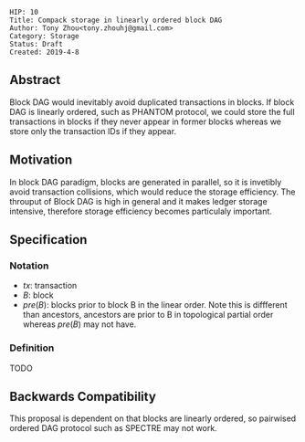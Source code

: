 
    HIP: 10
    Title: Compack storage in linearly ordered block DAG 
    Author: Tony Zhou<tony.zhouhj@gmail.com>
    Category: Storage
    Status: Draft
    Created: 2019-4-8

## Abstract
Block DAG would inevitably avoid duplicated transactions in blocks. If block DAG is linearly ordered, such as PHANTOM protocol, we could store the full transactions in blocks if they never appear in former blocks whereas we store only the transaction IDs if they appear.

## Motivation
In block DAG paradigm, blocks are generated in parallel, so it is invetibly avoid transaction collisions, which would reduce the storage efficiency. The throuput of Block DAG is high in general and it makes ledger storage intensive, therefore storage efficiency becomes particulaly important.

## Specification
### Notation
- $tx$: transaction
- $B$:  block
- $pre(B)$: blocks prior to block B in the linear order. Note this is diffferent than ancestors, ancestors are prior to B in topological partial order whereas $pre(B)$ may not have.

### Definition
TODO

## Backwards Compatibility
 This proposal is dependent on that blocks are linearly ordered, so pairwised ordered DAG protocol such as SPECTRE may not work.

